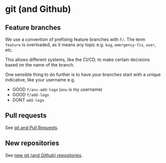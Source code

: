 # git (and Github)

## Feature branches

We use a convention of prefixing feature branches with `f/`.
The term `feature` is overloaded, as it means any topic e.g. `bug`, `emergency-fix`, `user`, etc.

This allows different systems, like the CI/CD, to make certain decisions based on the name of the branch.

One sensible thing to do further is to have your branches start with a unique indicative,
like your username e.g.

* GOOD `f/anu-add-logo` (`anu` is my username)
* GOOD `f/add-logo`
* DONT `add-logo`


## Pull requests

See [git and Pull Requests](./working-with-git-pr.md).


## New repositories

See [new git (and Github) repositories](./working-with-git-new.md).
